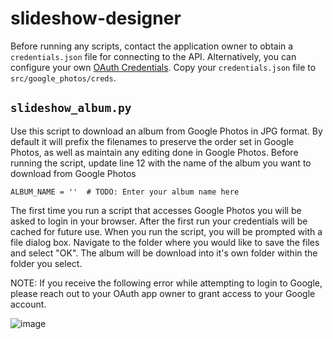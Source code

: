 # slideshow-designer

Before running any scripts, contact the application owner to obtain a `credentials.json` file for connecting to the API. Alternatively, you can configure your own [OAuth Credentials](https://developers.google.com/identity/protocols/oauth2). Copy your `credentials.json` file to `src/google_photos/creds`. 

## `slideshow_album.py`
Use this script to download an album from Google Photos in JPG format. By default it will prefix the filenames to preserve the order set in Google Photos, as well as maintain any editing done in Google Photos. Before running the script, update line 12 with the name of the album you want to download from Google Photos

```ALBUM_NAME = ''  # TODO: Enter your album name here```

The first time you run a script that accesses Google Photos you will be asked to login in your browser. After the first run your credentials will be cached for future use. When you run the script, you will be prompted with a file dialog box. Navigate to the folder where you would like to save the files and select "OK". The album will be download into it's own folder within the folder you select.

NOTE: If you receive the following error while attempting to login to Google, please reach out to your OAuth app owner to grant access to your Google account.

![image](https://github.com/kgb-home-enterprises/slideshow-designer/assets/64853910/2e0539d1-6205-4e83-a109-82cf54e8ff35)

